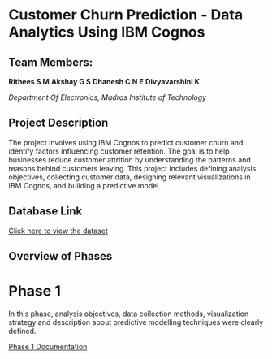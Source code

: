 # Customer Churn Prediction - Data Analytics Using IBM Cognos
## Team Members:
**Rithees S M**
**Akshay G S**
**Dhanesh C N E**
**Divyavarshini K**

_Department Of Electronics, Madras Institute of Technology_

## Project Description
The project involves using IBM Cognos to predict customer churn and identify factors influencing customer retention. The goal is to help businesses reduce customer attrition by understanding the patterns and reasons behind customers leaving. This project includes defining analysis objectives, collecting customer data, designing relevant visualizations in IBM Cognos, and building a predictive model.
## Database Link
[Click here to view the dataset](https://www.kaggle.com/datasets/blastchar/telco-customer-churn)

## Overview of Phases
# Phase 1
In this phase, analysis objectives, data collection methods, visualization strategy and description about predictive modelling techniques were clearly defined.

[Phase 1 Documentation](DAC_Phase1.docx)
